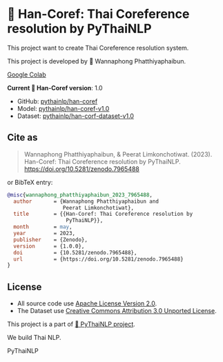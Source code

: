 # 🪿 Han-Coref: Thai Coreference resolution by PyThaiNLP

This project want to create Thai Coreference resolution system.

This project is developed by 🪿 Wannaphong Phatthiyaphaibun.

[Google Colab](https://colab.research.google.com/github/PyThaiNLP/han-coref/blob/main/demo.ipynb)


**Current 🪿 Han-Coref version**: 1.0

- GitHub: [pythainlp/han-coref](https://github.com/pythainlp/han-coref)
- Model: [pythainlp/han-coref-v1.0](https://huggingface.co/pythainlp/han-coref-v1.0)
- Dataset: [pythainlp/han-corf-dataset-v1.0](https://huggingface.co/datasets/pythainlp/han-corf-dataset-v1.0)

## Cite as

> Wannaphong Phatthiyaphaibun, & Peerat Limkonchotiwat. (2023). Han-Coref: Thai Coreference resolution by PyThaiNLP. https://doi.org/10.5281/zenodo.7965488

or BibTeX entry:

``` bib
@misc{wannaphong_phatthiyaphaibun_2023_7965488,
  author       = {Wannaphong Phatthiyaphaibun and
                  Peerat Limkonchotiwat},
  title        = {{Han-Coref: Thai Coreference resolution by 
                   PyThaiNLP}},
  month        = may,
  year         = 2023,
  publisher    = {Zenodo},
  version      = {1.0.0},
  doi          = {10.5281/zenodo.7965488},
  url          = {https://doi.org/10.5281/zenodo.7965488}
}
```

## License
- All source code use [Apache License Version 2.0](http://www.apache.org/licenses/LICENSE-2.0).
- The Dataset use [Creative Commons Attribution 3.0 Unported License](https://creativecommons.org/licenses/by/3.0/).


This project is a part of [🪿 PyThaiNLP project](https://github.com/PyThaiNLP/).


We build Thai NLP.

PyThaiNLP
